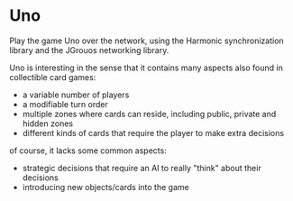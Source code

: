 Uno
=======

Play the game Uno over the network, using the Harmonic synchronization
library and the JGrouos networking library.

Uno is interesting in the sense that it contains many aspects also found in
collectible card games:

- a variable number of players
- a modifiable turn order
- multiple zones where cards can reside, including public, private and hidden
  zones
- different kinds of cards that require the player to make extra decisions

of course, it lacks some common aspects:

- strategic decisions that require an AI to really "think" about their decisions
- introducing new objects/cards into the game

